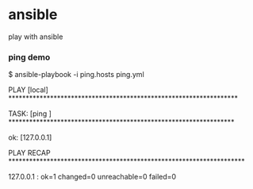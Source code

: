 # ansible
play with ansible

### ping demo

$ ansible-playbook -i ping.hosts ping.yml 

PLAY [local] ****************************************************************** 

TASK: [ping ] ***************************************************************** 

ok: [127.0.0.1]

PLAY RECAP ******************************************************************** 

127.0.0.1                  : ok=1    changed=0    unreachable=0    failed=0   
